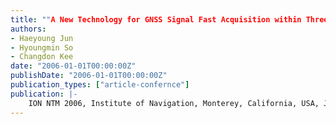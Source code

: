```yaml
---
title: ""A New Technology for GNSS Signal Fast Acquisition within Three Seconds, Applicable to Current GNSS Receivers""
authors:
- Haeyoung Jun
- Hyoungmin So
- Changdon Kee
date: "2006-01-01T00:00:00Z"
publishDate: "2006-01-01T00:00:00Z"
publication_types: ["article-confernce"]
publication: |-
    ION NTM 2006, Institute of Navigation, Monterey, California, USA, January, 2006
---
```

